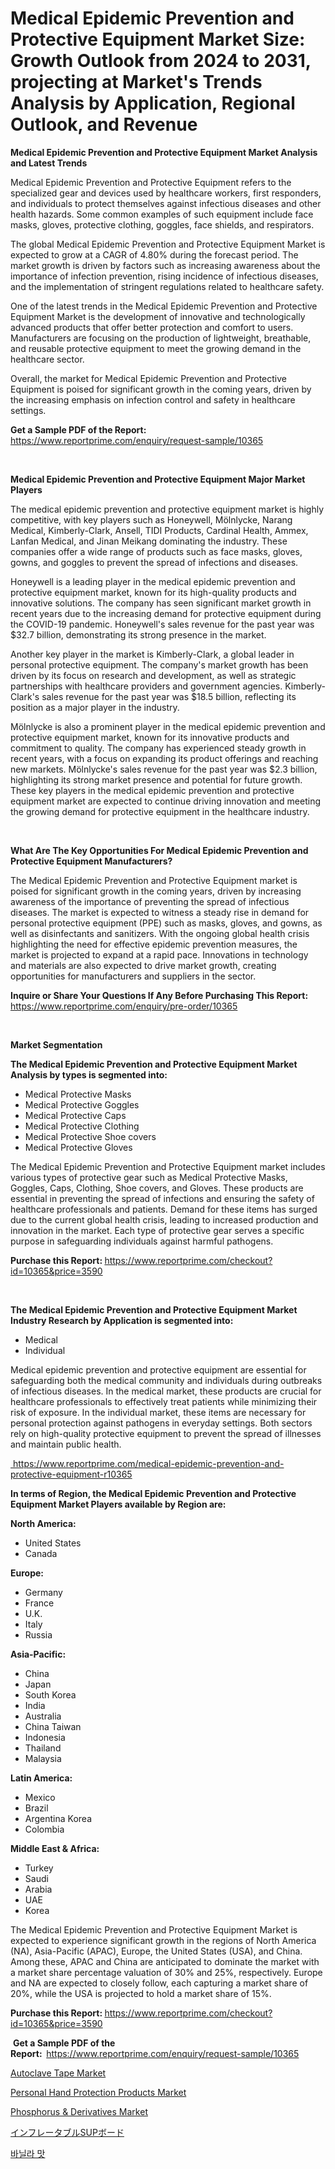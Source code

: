 <p><h1>Medical Epidemic Prevention and Protective Equipment Market Size: Growth Outlook from 2024 to 2031, projecting at Market's Trends Analysis by Application, Regional Outlook, and Revenue</h1></p><p><strong>Medical Epidemic Prevention and Protective Equipment Market Analysis and Latest Trends</strong></p>
<p><p>Medical Epidemic Prevention and Protective Equipment refers to the specialized gear and devices used by healthcare workers, first responders, and individuals to protect themselves against infectious diseases and other health hazards. Some common examples of such equipment include face masks, gloves, protective clothing, goggles, face shields, and respirators.</p><p>The global Medical Epidemic Prevention and Protective Equipment Market is expected to grow at a CAGR of 4.80% during the forecast period. The market growth is driven by factors such as increasing awareness about the importance of infection prevention, rising incidence of infectious diseases, and the implementation of stringent regulations related to healthcare safety.</p><p>One of the latest trends in the Medical Epidemic Prevention and Protective Equipment Market is the development of innovative and technologically advanced products that offer better protection and comfort to users. Manufacturers are focusing on the production of lightweight, breathable, and reusable protective equipment to meet the growing demand in the healthcare sector.</p><p>Overall, the market for Medical Epidemic Prevention and Protective Equipment is poised for significant growth in the coming years, driven by the increasing emphasis on infection control and safety in healthcare settings.</p></p>
<p><strong>Get a Sample PDF of the Report:&nbsp;</strong> <a href="https://www.reportprime.com/enquiry/request-sample/10365">https://www.reportprime.com/enquiry/request-sample/10365</a></p>
<p>&nbsp;</p>
<p><strong>Medical Epidemic Prevention and Protective Equipment Major Market Players</strong></p>
<p><p>The medical epidemic prevention and protective equipment market is highly competitive, with key players such as Honeywell, Mölnlycke, Narang Medical, Kimberly-Clark, Ansell, TIDI Products, Cardinal Health, Ammex, Lanfan Medical, and Jinan Meikang dominating the industry. These companies offer a wide range of products such as face masks, gloves, gowns, and goggles to prevent the spread of infections and diseases.</p><p>Honeywell is a leading player in the medical epidemic prevention and protective equipment market, known for its high-quality products and innovative solutions. The company has seen significant market growth in recent years due to the increasing demand for protective equipment during the COVID-19 pandemic. Honeywell's sales revenue for the past year was $32.7 billion, demonstrating its strong presence in the market.</p><p>Another key player in the market is Kimberly-Clark, a global leader in personal protective equipment. The company's market growth has been driven by its focus on research and development, as well as strategic partnerships with healthcare providers and government agencies. Kimberly-Clark's sales revenue for the past year was $18.5 billion, reflecting its position as a major player in the industry.</p><p>Mölnlycke is also a prominent player in the medical epidemic prevention and protective equipment market, known for its innovative products and commitment to quality. The company has experienced steady growth in recent years, with a focus on expanding its product offerings and reaching new markets. Mölnlycke's sales revenue for the past year was $2.3 billion, highlighting its strong market presence and potential for future growth. These key players in the medical epidemic prevention and protective equipment market are expected to continue driving innovation and meeting the growing demand for protective equipment in the healthcare industry.</p></p>
<p>&nbsp;</p>
<p><strong>What Are The Key Opportunities For Medical Epidemic Prevention and Protective Equipment Manufacturers?</strong></p>
<p><p>The Medical Epidemic Prevention and Protective Equipment market is poised for significant growth in the coming years, driven by increasing awareness of the importance of preventing the spread of infectious diseases. The market is expected to witness a steady rise in demand for personal protective equipment (PPE) such as masks, gloves, and gowns, as well as disinfectants and sanitizers. With the ongoing global health crisis highlighting the need for effective epidemic prevention measures, the market is projected to expand at a rapid pace. Innovations in technology and materials are also expected to drive market growth, creating opportunities for manufacturers and suppliers in the sector.</p></p>
<p><strong>Inquire or Share Your Questions If Any Before Purchasing This Report:</strong> <a href="https://www.reportprime.com/enquiry/pre-order/10365">https://www.reportprime.com/enquiry/pre-order/10365</a></p>
<p>&nbsp;</p>
<p><strong>Market Segmentation</strong></p>
<p><strong>The Medical Epidemic Prevention and Protective Equipment Market Analysis by types is segmented into:</strong></p>
<p><ul><li>Medical Protective Masks</li><li>Medical Protective Goggles</li><li>Medical Protective Caps</li><li>Medical Protective Clothing</li><li>Medical Protective Shoe covers</li><li>Medical Protective Gloves</li></ul></p>
<p><p>The Medical Epidemic Prevention and Protective Equipment market includes various types of protective gear such as Medical Protective Masks, Goggles, Caps, Clothing, Shoe covers, and Gloves. These products are essential in preventing the spread of infections and ensuring the safety of healthcare professionals and patients. Demand for these items has surged due to the current global health crisis, leading to increased production and innovation in the market. Each type of protective gear serves a specific purpose in safeguarding individuals against harmful pathogens.</p></p>
<p><strong>Purchase this Report:&nbsp;</strong><a href="https://www.reportprime.com/checkout?id=10365&price=3590">https://www.reportprime.com/checkout?id=10365&price=3590</a></p>
<p>&nbsp;</p>
<p><strong>The Medical Epidemic Prevention and Protective Equipment Market Industry Research by Application is segmented into:</strong></p>
<p><ul><li>Medical</li><li>Individual</li></ul></p>
<p><p>Medical epidemic prevention and protective equipment are essential for safeguarding both the medical community and individuals during outbreaks of infectious diseases. In the medical market, these products are crucial for healthcare professionals to effectively treat patients while minimizing their risk of exposure. In the individual market, these items are necessary for personal protection against pathogens in everyday settings. Both sectors rely on high-quality protective equipment to prevent the spread of illnesses and maintain public health.</p></p>
<p><a href="https://www.reportprime.com/medical-epidemic-prevention-and-protective-equipment-r10365">&nbsp;https://www.reportprime.com/medical-epidemic-prevention-and-protective-equipment-r10365</a></p>
<p><strong>In terms of Region, the Medical Epidemic Prevention and Protective Equipment Market Players available by Region are:</strong></p>
<p>
    <p> <strong> North America: </strong>
        <ul>
            <li>United States</li>
            <li>Canada</li>
        </ul>
        </p> 
    <p> <strong> Europe: </strong>
        <ul>
            <li>Germany</li>
            <li>France</li>
            <li>U.K.</li>
            <li>Italy</li>
            <li>Russia</li>
        </ul>
        </p> 
    <p> <strong> Asia-Pacific: </strong>
        <ul>
            <li>China</li>
            <li>Japan</li>
            <li>South Korea</li>
            <li>India</li>
            <li>Australia</li>
            <li>China Taiwan</li>
            <li>Indonesia</li>
            <li>Thailand</li>
            <li>Malaysia</li>
        </ul>
        </p> 
    <p> <strong> Latin America: </strong>
        <ul>
            <li>Mexico</li>
            <li>Brazil</li>
            <li>Argentina Korea</li>
            <li>Colombia</li>
        </ul>
        </p> 
    <p> <strong> Middle East & Africa: </strong>
        <ul>
            <li>Turkey</li>
            <li>Saudi</li>
            <li>Arabia</li>
            <li>UAE</li>
            <li>Korea</li>
        </ul>
    </p>
    </p>
<p><p>The Medical Epidemic Prevention and Protective Equipment Market is expected to experience significant growth in the regions of North America (NA), Asia-Pacific (APAC), Europe, the United States (USA), and China. Among these, APAC and China are anticipated to dominate the market with a market share percentage valuation of 30% and 25%, respectively. Europe and NA are expected to closely follow, each capturing a market share of 20%, while the USA is projected to hold a market share of 15%.</p></p>
<p><strong>Purchase this Report: </strong><a href="https://www.reportprime.com/checkout?id=10365&price=3590">https://www.reportprime.com/checkout?id=10365&price=3590</a></p>
<p>&nbsp;<strong>Get a Sample PDF of the Report:&nbsp;&nbsp;</strong><a href="https://www.reportprime.com/enquiry/request-sample/10365">https://www.reportprime.com/enquiry/request-sample/10365</a></p>
<p><strong></strong></p>
<p><p><a href="https://github.com/seekum/Market-Research-Report-List-2/blob/main/autoclave-tape-market.md">Autoclave Tape Market</a></p><p><a href="https://github.com/timeliteaut/Market-Research-Report-List-2/blob/main/personal-hand-protection-products-market.md">Personal Hand Protection Products Market</a></p><p><a href="https://issuu.com/reportprime-2/docs/phosphorus-derivatives-market-size-2030.pptx">Phosphorus & Derivatives Market</a></p><p><a href="https://github.com/MosesSpinka1914/Market-Research-Report-List-1/blob/main/628724224011.md">インフレータブルSUPボード</a></p><p><a href="https://github.com/JonHarrtis67676y/Market-Research-Report-List-1/blob/main/592056621836.md">바닐라 맛</a></p></p>